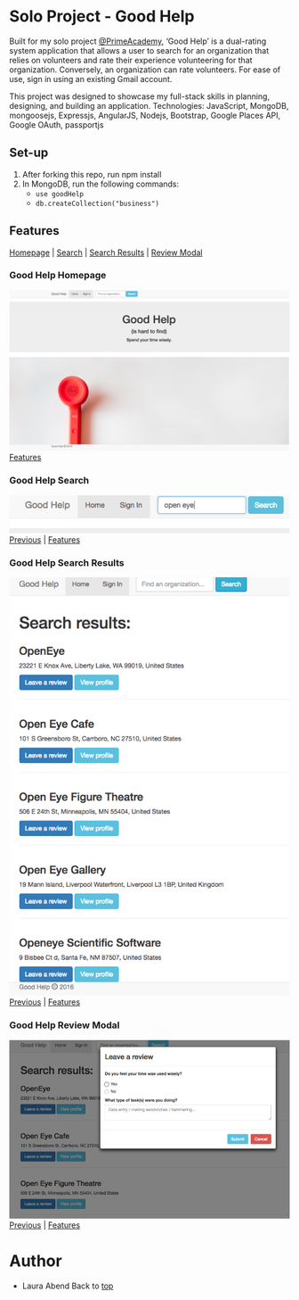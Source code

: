 # <a name="top">Solo Project - Good Help</a>
Built for my solo project [@PrimeAcademy](https://github.com/PrimeAcademy), ‘Good Help’ is a dual-rating system application that allows a user to search for
an organization that relies on volunteers and rate their experience volunteering
for that organization. Conversely, an organization can rate volunteers. For ease of use, sign in using an existing Gmail account.

This project was designed to showcase my full-stack skills in planning, designing, and building an application. Technologies: JavaScript, MongoDB, mongoosejs, Expressjs, AngularJS, Nodejs, Bootstrap, Google Places API, Google OAuth, passportjs

## Set-up
1. After forking this repo, run npm install
2. In MongoDB, run the following commands:
    - `use goodHelp`
    - `db.createCollection("business")`

## <a name="features">Features</a>
[Homepage](#homepage) | [Search](#search) | [Search Results](#results) | [Review Modal](#review)

### <a name="homepage">Good Help Homepage</a>
![Good Help](screenshots/homepage.png)[Features](#features)

### <a name="search">Good Help Search</a>
![Good Help Search](screenshots/search.png)[Previous](#homepage) | [Features](#features)

### <a name="results">Good Help Search Results</a>
![Good Help Search Results](screenshots/searchresults.png)[Previous](#search) | [Features](#features)

### <a name="review">Good Help Review Modal</a>
![Good Help Review Modal](screenshots/reviewmodal.png)[Previous](#results) | [Features](#features)

# Author
- Laura Abend
Back to [top](#top)
